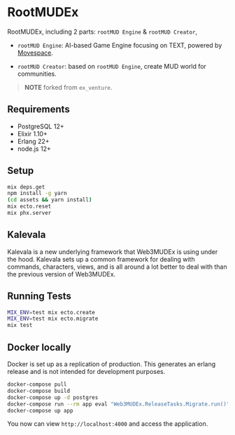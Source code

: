 # RootMUDEx

RootMUDEx, including 2 parts: `rootMUD Engine` & `rootMUD Creator`,

* `rootMUD Engine`: AI-based Game Engine focusing on TEXT, powered by [Movespace](https://github.com/NonceGeek/awesome-movespace).

* `rootMUD Creator`: based on `rootMUD Engine`, create MUD world for communities.
> **NOTE** forked from `ex_venture`.

## Requirements

- PostgreSQL 12+
- Elixir 1.10+
- Erlang 22+
- node.js 12+

## Setup

```bash
mix deps.get
npm install -g yarn
(cd assets && yarn install)
mix ecto.reset
mix phx.server
```

## Kalevala

Kalevala is a new underlying framework that Web3MUDEx is using under the hood. Kalevala sets up a common framework for dealing with commands, characters, views, and is all around a lot better to deal with than the previous version of Web3MUDEx.

## Running Tests

```bash
MIX_ENV=test mix ecto.create
MIX_ENV=test mix ecto.migrate
mix test
```

## Docker locally

Docker is set up as a replication of production. This generates an erlang release and is not intended for development purposes.

```bash
docker-compose pull
docker-compose build
docker-compose up -d postgres
docker-compose run --rm app eval "Web3MUDEx.ReleaseTasks.Migrate.run()"
docker-compose up app
```

You now can view `http://localhost:4000` and access the application.

[discord]: https://discord.gg/GPEa6dB
